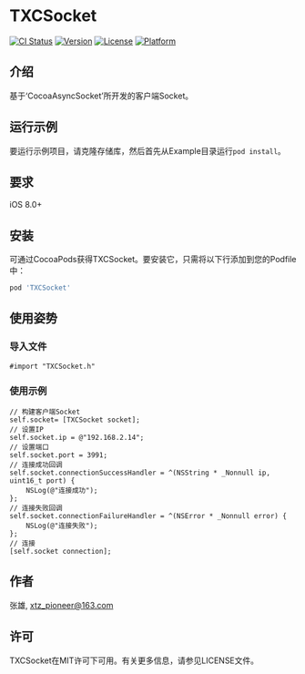 # TXCSocket

[![CI Status](https://img.shields.io/travis/张雄/TXCSocket.svg?style=flat)](https://travis-ci.org/张雄/TXCSocket)
[![Version](https://img.shields.io/cocoapods/v/TXCSocket.svg?style=flat)](https://cocoapods.org/pods/TXCSocket)
[![License](https://img.shields.io/cocoapods/l/TXCSocket.svg?style=flat)](https://cocoapods.org/pods/TXCSocket)
[![Platform](https://img.shields.io/cocoapods/p/TXCSocket.svg?style=flat)](https://cocoapods.org/pods/TXCSocket)

## 介绍

基于‘CocoaAsyncSocket’所开发的客户端Socket。

## 运行示例

要运行示例项目，请克隆存储库，然后首先从Example目录运行`pod install`。

## 要求

iOS 8.0+

## 安装

可通过CocoaPods获得TXCSocket。要安装它，只需将以下行添加到您的Podfile中：

```ruby
pod 'TXCSocket'
```

## 使用姿势

### 导入文件

```objc
#import "TXCSocket.h"
```

### 使用示例

```objc
// 构建客户端Socket
self.socket= [TXCSocket socket];
// 设置IP
self.socket.ip = @"192.168.2.14";
// 设置端口
self.socket.port = 3991;
// 连接成功回调
self.socket.connectionSuccessHandler = ^(NSString * _Nonnull ip, uint16_t port) {
    NSLog(@"连接成功");
};
// 连接失败回调
self.socket.connectionFailureHandler = ^(NSError * _Nonnull error) {
    NSLog(@"连接失败");
};
// 连接
[self.socket connection];
```

## 作者

张雄, xtz_pioneer@163.com

## 许可

TXCSocket在MIT许可下可用。有关更多信息，请参见LICENSE文件。
